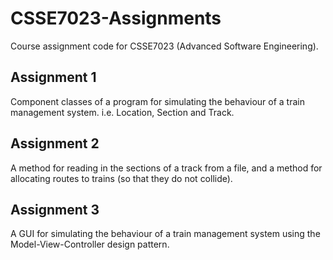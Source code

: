 # CSSE7023-Assignments
Course assignment code for CSSE7023 (Advanced Software Engineering).

## Assignment 1

Component classes of a program for simulating the behaviour of a train
management system. i.e. Location, Section and Track.

## Assignment 2

A method for reading in the sections of a track from a file, and a method for allocating routes to trains (so that they do not collide).

## Assignment 3

A GUI for simulating the behaviour of a train management system using the Model-View-Controller design pattern.
